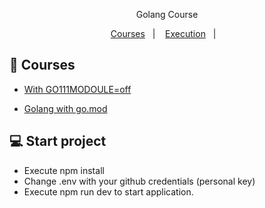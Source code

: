 <p align="center">Golang Course </p>

<p align="center">
 <a href="#rocket">Courses</a>&nbsp;&nbsp;&nbsp;|&nbsp;&nbsp;&nbsp;
 <a href="#computer">Execution</a>&nbsp;&nbsp;&nbsp;|&nbsp;&nbsp;&nbsp;
</p>

## :rocket: Courses

- [With GO111MODOULE=off](https://github.com/Lucas96Sousa/Golang/tree/main/google_module)

- [Golang with go.mod](https://github.com/Lucas96Sousa/Golang/tree/main/golang_course)

## :computer: Start project
- Execute npm install
- Change .env with your github credentials (personal key)
- Execute npm run dev to start application.
